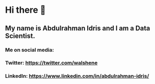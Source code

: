 # Hi there 👋

## My name is Abdulrahman Idris and I am a Data Scientist.



### Me on social media:

### Twitter: https://twitter.com/walshene

### LinkedIn: https://www.linkedin.com/in/abdulrahman-idris/
